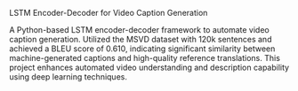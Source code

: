 LSTM Encoder-Decoder for Video Caption Generation

A Python-based LSTM encoder-decoder framework to automate video caption generation. Utilized the MSVD dataset with 120k sentences and achieved a BLEU score of 0.610, indicating significant similarity between machine-generated captions and high-quality reference translations. This project enhances automated video understanding and description capability using deep learning techniques.
